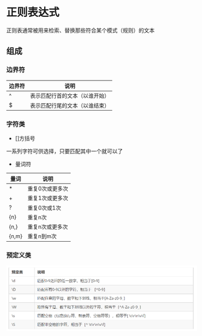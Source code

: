 # 正则表达式

正则表通常被用来检索、替换那些符合某个模式（规则）的文本

## 组成

### 边界符

| 边界符 | 说明                           |
| ------ | ------------------------------ |
| ^      | 表示匹配行首的文本（以谁开始） |
| $      | 表示匹配行尾的文本（以谁结束） |

### 字符类

- []方括号

一系列字符可供选择，只要匹配其中一个就可以了


- 量词符

| 量词  | 说明            |
| ----- | --------------- |
| *     | 重复0次或更多次 |
| +     | 重复1次或更多次 |
| ?     | 重复0次或1次    |
| {n}   | 重复n次         |
| {n,}  | 重复n次或更多次 |
| {n,m} | 重复n到m次      |


### 预定义类

![202022911125](/assets/202022911125.png)

